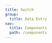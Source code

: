 ```yaml
---
title: Switch
group:
  title: Data Entry
nav:
  title: Components
  path: /components
---
```


<code src="./demo.tsx"></code>

